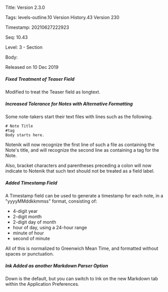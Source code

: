 Title:  Version 2.3.0

Tags:   levels-outline.10 Version History.43 Version 230

Timestamp: 20210627222923

Seq:    10.43

Level:  3 - Section

Body: 

Released on 10 Dec 2019
 
##### Fixed Treatment of Teaser Field

Modified to treat the Teaser field as longtext.

 
##### Increased Tolerance for Notes with Alternative Formatting

Some note-takers start their text files with lines such as the following. 

	# Note Title
	#tag
	Body starts here. 

Notenik will now recognize the first line of such a file as containing the Note's title, and will recognize the second line as containing a tag for the Note. 

Also, bracket characters and parentheses preceding a colon will now indicate to Notenik that such text should not be treated as a field label.
 
##### Added Timestamp Field

A Timestamp field can be used to generate a timestamp for each note, in a "yyyyMMddkkmmss" format, consisting of:

* 4-digit year
* 2-digit month
* 2-digit day of month
* hour of day, using a 24-hour range
* minute of hour
* second of minute

All of this is normalized to Greenwich Mean Time, and formatted without spaces or punctuation.
 
##### Ink Added as another Markdown Parser Option

Down is the default, but you can switch to Ink on the new Markdown tab within the Application Preferences.
